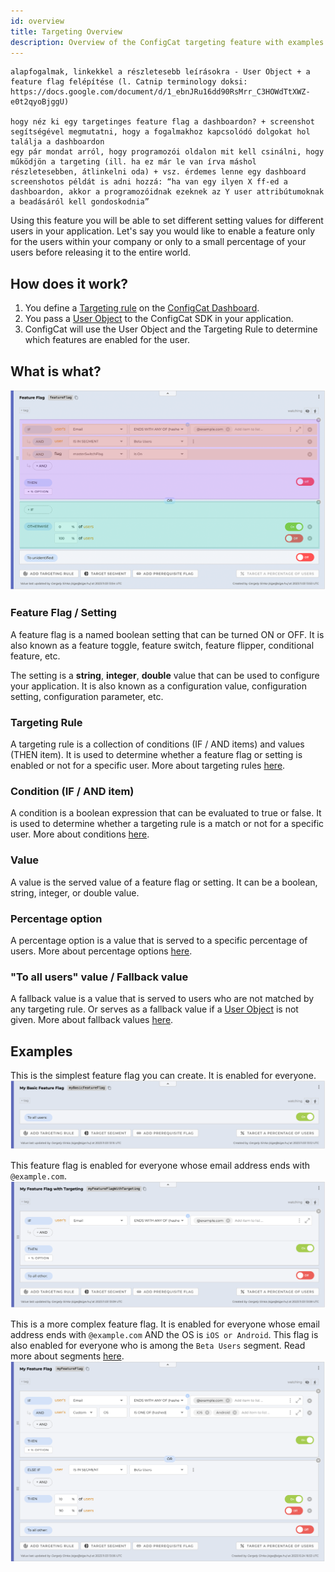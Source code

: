 ```yaml
---
id: overview
title: Targeting Overview
description: Overview of the ConfigCat targeting feature with examples.
---
```


```
alapfogalmak, linkekkel a részletesebb leírásokra - User Object + a feature flag felépítése (l. Catnip terminology doksi: https://docs.google.com/document/d/1_ebnJRu16dd90RsMrr_C3HOWdTtXWZ-e0t2qyoBjggU)

hogy néz ki egy targetinges feature flag a dashboardon? + screenshot segítségével megmutatni, hogy a fogalmakhoz kapcsolódó dolgokat hol találja a dashboardon
egy pár mondat arról, hogy programozói oldalon mit kell csinálni, hogy működjön a targeting (ill. ha ez már le van írva máshol részletesebben, átlinkelni oda) + vsz. érdemes lenne egy dashboard screenshotos példát is adni hozzá: “ha van egy ilyen X ff-ed a dashboardon, akkor a programozóidnak ezeknek az Y user attribútumoknak a beadásáról kell gondoskodnia”
```

Using this feature you will be able to set different setting values for different users in your application. Let's say you would like to enable a feature only for the users within your company or only to a small percentage of your users before releasing it to the entire world.

## How does it work?

1. You define a [Targeting rule](TODO) on the <a href="https://app.configcat.com" target="_blank">ConfigCat Dashboard</a>.
2. You pass a [User Object](TODO) to the ConfigCat SDK in your application.
3. ConfigCat will use the User Object and the Targeting Rule to determine which features are enabled for the user.

## What is what?
![Targeting Overview](../../static/assets/targeting/targeting.png)

### Feature Flag / Setting

A feature flag is a named boolean setting that can be turned ON or OFF. It is also known as a feature toggle, feature switch, feature flipper, conditional feature, etc.

The setting is a **string**, **integer**, **double** value that can be used to configure your application. It is also known as a configuration value, configuration setting, configuration parameter, etc.

### Targeting Rule

A targeting rule is a collection of conditions (IF / AND items) and values (THEN item). It is used to determine whether a feature flag or setting is enabled or not for a specific user. More about targeting rules [here](TODO).

### Condition (IF / AND item)

A condition is a boolean expression that can be evaluated to true or false. It is used to determine whether a targeting rule is a match or not for a specific user. More about conditions [here](TODO).

### Value

A value is the served value of a feature flag or setting. It can be a boolean, string, integer, or double value.

### Percentage option

A percentage option is a value that is served to a specific percentage of users. More about percentage options [here](TODO).

### "To all users" value / Fallback value

A fallback value is a value that is served to users who are not matched by any targeting rule. Or serves as a fallback value if a [User Object](TODO) is not given. More about fallback values [here](TODO).

## Examples
This is the simplest feature flag you can create. It is enabled for everyone.
![Basic Feature Flag](../../static/assets/targeting/basic.png)

This feature flag is enabled for everyone whose email address ends with `@example.com`.
![Simple Feature Flag](../../static/assets/targeting/simple.png)

This is a more complex feature flag. It is enabled for everyone whose email address ends with `@example.com` AND the OS is `iOS or Android`. This flag is also enabled for everyone who is among the `Beta Users` segment. Read more about segments [here](segments.md).
![Complex Feature Flag](../../static/assets/targeting/complex.png)

> 